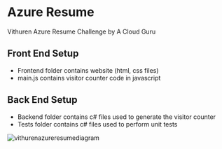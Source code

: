 # Azure Resume
Vithuren Azure Resume Challenge by A Cloud Guru

## Front End Setup

- Frontend folder contains website (html, css files)
- main.js contains visitor counter code in javascript

## Back End Setup

- Backend folder contains c# files used to generate the visitor counter
- Tests folder contains c# files used to perform unit tests

![vithurenazureresumediagram](https://user-images.githubusercontent.com/66092888/192198641-594720ea-166c-447f-9372-fea669d2a3fa.png)
